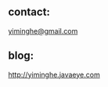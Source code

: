 contact:
----------------------------------
yiminghe@gmail.com

blog:
---------------------------------
<a href='http://yiminghe.javaeye.com'>http://yiminghe.javaeye.com</a>